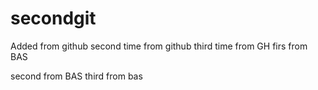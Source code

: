 # secondgit
Added from github
second time from github
third time from GH
firs from BAS

second from BAS
third from bas
